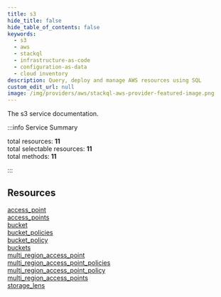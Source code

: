 ```yaml
---
title: s3
hide_title: false
hide_table_of_contents: false
keywords:
  - s3
  - aws
  - stackql
  - infrastructure-as-code
  - configuration-as-data
  - cloud inventory
description: Query, deploy and manage AWS resources using SQL
custom_edit_url: null
image: /img/providers/aws/stackql-aws-provider-featured-image.png
---
```


The s3 service documentation.

:::info Service Summary

<div class="row">
<div class="providerDocColumn">
<span>total resources:&nbsp;<b>11</b></span><br />
<span>total selectable resources:&nbsp;<b>11</b></span><br />
<span>total methods:&nbsp;<b>11</b></span><br />
</div>
</div>

:::

## Resources
<div class="row">
<div class="providerDocColumn">
<a href="/providers/aws/s3/access_point/">access_point</a><br />
<a href="/providers/aws/s3/access_points/">access_points</a><br />
<a href="/providers/aws/s3/bucket/">bucket</a><br />
<a href="/providers/aws/s3/bucket_policies/">bucket_policies</a><br />
<a href="/providers/aws/s3/bucket_policy/">bucket_policy</a><br />
<a href="/providers/aws/s3/buckets/">buckets</a>
</div>
<div class="providerDocColumn">
<a href="/providers/aws/s3/multi_region_access_point/">multi_region_access_point</a><br />
<a href="/providers/aws/s3/multi_region_access_point_policies/">multi_region_access_point_policies</a><br />
<a href="/providers/aws/s3/multi_region_access_point_policy/">multi_region_access_point_policy</a><br />
<a href="/providers/aws/s3/multi_region_access_points/">multi_region_access_points</a><br />
<a href="/providers/aws/s3/storage_lens/">storage_lens</a>
</div>
</div>